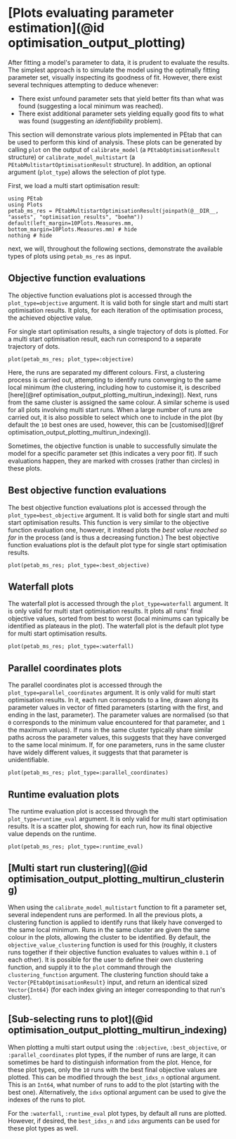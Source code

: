 # [Plots evaluating parameter estimation](@id optimisation_output_plotting)

After fitting a model's parameter to data, it is prudent to evaluate the results. The simplest approach is to simulate the model using the optimally fitting parameter set, visually inspecting its goodness of fit. However, there exist several techniques attempting to deduce whenever:
- There exist unfound parameter sets that yield better fits than what was found (suggesting a local minimum was reached).
- There exist additional parameter sets yielding equally good fits to what was found (suggesting an *identifiability* problem).

This section will demonstrate various plots implemented in PEtab that can be used to perform this kind of analysis. These plots can be generated by calling `plot` on the output of `calibrate_model` (a `PEtabOptimisationResult` structure) or `calibrate_model_multistart` (a `PEtabMultistartOptimisationResult` structure). In addition, an optional argument (`plot_type`) allows the selection of plot type.

First, we load a multi start optimisation result:

```@example 1
using PEtab
using Plots
petab_ms_res = PEtabMultistartOptimisationResult(joinpath(@__DIR__, "assets", "optimisation_results", "boehm"))
default(left_margin=10Plots.Measures.mm, bottom_margin=10Plots.Measures.mm) # hide
nothing # hide
```
next, we will, throughout the following sections, demonstrate the available types of plots using `petab_ms_res` as input.

## Objective function evaluations

The objective function evaluations plot is accessed through the `plot_type=objective` argument. It is valid both for single start and multi start optimisation results. It plots, for each iteration of the optimisation process, the achieved objective value.

For single start optimisation results, a single trajectory of dots is plotted. For a multi start optimisation result, each run correspond to a separate trajectory of dots.

```@example 1
plot(petab_ms_res; plot_type=:objective)
```

Here, the runs are separated my different colours. First, a clustering process is carried out, attempting to identify runs converging to the same local minimum (the clustering, including how to customise it, is described [here](@ref optimisation_output_plotting_multirun_indexing)). Next, runs from the same cluster is assigned the same colour. A similar scheme is used for all plots involving multi start runs. When a large number of runs are carried out, it is also possible to select which one to include in the plot (by default the `10` best ones are used, however, this can be [customised](@ref optimisation_output_plotting_multirun_indexing)).

Sometimes, the objective function is unable to successfully simulate the model for a specific parameter set (this indicates a very poor fit). If such evaluations happen, they are marked with crosses (rather than circles) in these plots.

## Best objective function evaluations

The best objective function evaluations plot is accessed through the `plot_type=best_objective` argument. It is valid both for single start and multi start optimisation results. This function is very similar to the objective function evaluation one, however, it instead plots the *best value reached so far* in the process (and is thus a decreasing function.) The best objective function evaluations plot is the default plot type for single start optimisation results.

```@example 1
plot(petab_ms_res; plot_type=:best_objective)
```

## Waterfall plots

The waterfall plot is accessed through the `plot_type=waterfall` argument. It is only valid for multi start optimisation results. It plots all runs' final objective values, sorted from best to worst (local minimums can typically be identified as plateaus in the plot). The waterfall plot is the default plot type for multi start optimisation results.

```@example 1
plot(petab_ms_res; plot_type=:waterfall)
```

## Parallel coordinates plots

The parallel coordinates plot is accessed through the `plot_type=parallel_coordinates` argument. It is only valid for multi start optimisation results. In it, each run corresponds to a line, drawn along its parameter values in vector of fitted parameters (starting with the first, and ending in the last, parameter). The parameter values are normalised (so that `0` corresponds to the minimum value encountered for that parameter, and `1` the maximum values). If runs in the same cluster typically share similar paths across the parameter values, this suggests that they have converged to the same local minimum. If, for one parameters, runs in the same cluster have widely different values, it suggests that that parameter is unidentifiable.

```@example 1
plot(petab_ms_res; plot_type=:parallel_coordinates)
```

## Runtime evaluation plots

The runtime evaluation plot is accessed through the `plot_type=runtime_eval` argument. It is only valid for multi start optimisation results. It is a scatter plot, showing for each run, how its final objective value depends on the runtime.

```@example 1
plot(petab_ms_res; plot_type=:runtime_eval)
```

## [Multi start run clustering](@id optimisation_output_plotting_multirun_clustering)

When using the `calibrate_model_multistart` function to fit a parameter set, several independent runs are performed. In all the previous plots, a clustering function is applied to identify runs that likely have converged to the same local minimum. Runs in the same cluster are given the same colour in the plots, allowing the cluster to be identified. By default, the `objective_value_clustering` function is used for this (roughly, it clusters runs together if their objective function evaluates to values within `0.1` of each other). It is possible for the user to define their own clustering function, and supply it to the `plot` command through the `clustering_function` argument. The clustering function should take a `Vector{PEtabOptimisationResult}` input, and return an identical sized `Vector{Int64}` (for each index giving an integer corresponding to that run's cluster).


## [Sub-selecting runs to plot](@id optimisation_output_plotting_multirun_indexing)
When plotting a multi start output using the `:objective`, `:best_objective`, or `:parallel_coordinates` plot types, if the number of runs are large, it can sometimes be hard to distinguish information from the plot. Hence, for these plot types, only the `10` runs with the best final objective values are plotted. This can be modified through the `best_idxs_n` optional argument. This is an `Int64`, what number of runs to add to the plot (starting with the best one). Alternatively, the `idxs` optional argument can be used to give the indexes of the runs to plot.

For the `:waterfall`, `:runtime_eval` plot types, by default all runs are plotted. However, if desired, the `best_idxs_n` and `idxs` arguments can be used for these plot types as well.
